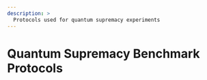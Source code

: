 ```yaml
---
description: >
  Protocols used for quantum supremacy experiments
---
```


# Quantum Supremacy Benchmark Protocols